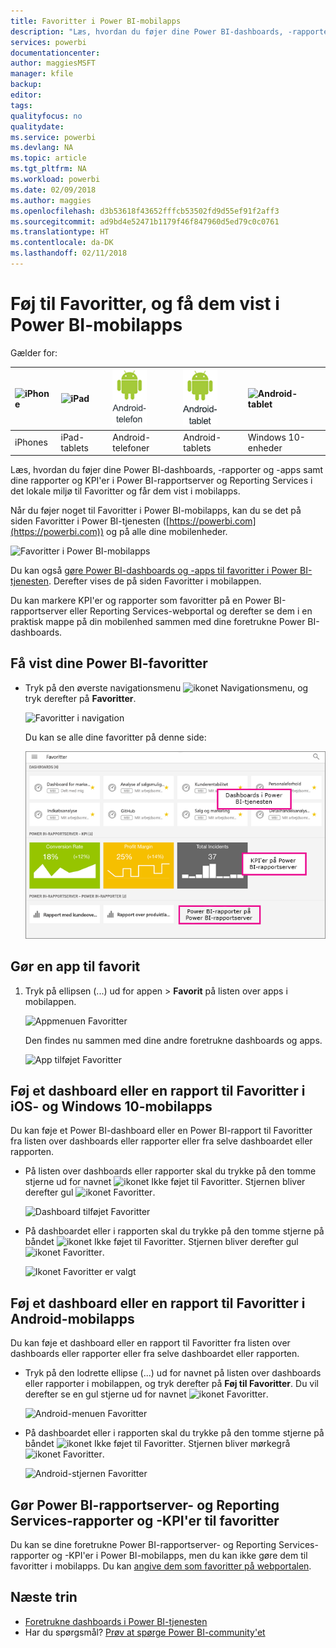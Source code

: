 ```yaml
---
title: Favoritter i Power BI-mobilapps
description: "Læs, hvordan du føjer dine Power BI-dashboards, -rapporter og -apps samt rapporter og KPI'er i Power BI-rapportserver og Reporting Services til Favoritter og får dem vist i mobilapps."
services: powerbi
documentationcenter: 
author: maggiesMSFT
manager: kfile
backup: 
editor: 
tags: 
qualityfocus: no
qualitydate: 
ms.service: powerbi
ms.devlang: NA
ms.topic: article
ms.tgt_pltfrm: NA
ms.workload: powerbi
ms.date: 02/09/2018
ms.author: maggies
ms.openlocfilehash: d3b53618f43652fffcb53502fd9d55ef91f2aff3
ms.sourcegitcommit: ad9bd4e52471b1179f46f847960d5ed79c0c0761
ms.translationtype: HT
ms.contentlocale: da-DK
ms.lasthandoff: 02/11/2018
---
```

# <a name="make-and-view-favorites-in-the-power-bi-mobile-apps"></a>Føj til Favoritter, og få dem vist i Power BI-mobilapps
Gælder for:

| ![iPhone](media/mobile-apps-favorites/iphone-logo-50-px.png) | ![iPad](media/mobile-apps-favorites/ipad-logo-50-px.png) | ![Android-telefon](media/mobile-apps-favorites/android-phone-logo-50-px.png) | ![Android-tablet](media/mobile-apps-favorites/android-tablet-logo-50-px.png) | ![Android-tablet](media/mobile-apps-favorites/win-10-logo-50-px.png) |
|:--- |:--- |:--- |:--- |:--- |
| iPhones |iPad-tablets |Android-telefoner |Android-tablets |Windows 10-enheder |

Læs, hvordan du føjer dine Power BI-dashboards, -rapporter og -apps samt dine rapporter og KPI'er i Power BI-rapportserver og Reporting Services i det lokale miljø til Favoritter og får dem vist i mobilapps.

Når du føjer noget til Favoritter i Power BI-mobilapps, kan du se det på siden Favoritter i Power BI-tjenesten ([https://powerbi.com](https://powerbi.com)) og på alle dine mobilenheder. 

![Favoritter i Power BI-mobilapps](media/mobile-apps-find-content-mobile-devices/power-bi-android-favorites-reports.png)


Du kan også [gøre Power BI-dashboards og -apps til favoritter i Power BI-tjenesten](service-dashboard-favorite.md). Derefter vises de på siden Favoritter i mobilappen.

Du kan markere KPI'er og rapporter som favoritter på en Power BI-rapportserver eller Reporting Services-webportal og derefter se dem i en praktisk mappe på din mobilenhed sammen med dine foretrukne Power BI-dashboards.

## <a name="view-your-power-bi-favorites"></a>Få vist dine Power BI-favoritter
* Tryk på den øverste navigationsmenu ![ikonet Navigationsmenu](media/mobile-apps-favorites/power-bi-iphone-global-nav-button.png), og tryk derefter på **Favoritter**.
  
  ![Favoritter i navigation](media/mobile-apps-favorites/power-bi-ipad-faves-pbi-report-server.png)
  
  Du kan se alle dine favoritter på denne side:
  
  ![Siden Favoritter](media/mobile-apps-favorites/power-bi-ipad-favorites.png)

## <a name="make-an-app-a-favorite"></a>Gør en app til favorit
1. Tryk på ellipsen (...) ud for appen > **Favorit** på listen over apps i mobilappen.
   
    ![Appmenuen Favoritter](media/mobile-apps-favorites/power-bi-android-favorite-app-ellipsis.png)
   
    Den findes nu sammen med dine andre foretrukne dashboards og apps.
   
    ![App tilføjet Favoritter](media/mobile-apps-favorites/power-bi-android-favorite-apps.png)

## <a name="make-a-dashboard-or-report-a-favorite-in-the-ios-and-windows-10-mobile-apps"></a>Føj et dashboard eller en rapport til Favoritter i iOS- og Windows 10-mobilapps
Du kan føje et Power BI-dashboard eller en Power BI-rapport til Favoritter fra listen over dashboards eller rapporter eller fra selve dashboardet eller rapporten.

* På listen over dashboards eller rapporter skal du trykke på den tomme stjerne ud for navnet ![ikonet Ikke føjet til Favoritter](media/mobile-apps-favorites/power-bi-mobile-not-favorite-icon.png). Stjernen bliver derefter gul ![ikonet Favoritter](media/mobile-apps-favorites/power-bi-mobile-yes-favorite-icon.png).
  
    ![Dashboard tilføjet Favoritter](media/mobile-apps-favorites/power-bi-mobile-make-dashboard-favorite.png)
* På dashboardet eller i rapporten skal du trykke på den tomme stjerne på båndet ![ikonet Ikke føjet til Favoritter](media/mobile-apps-favorites/power-bi-mobile-not-favorite-icon.png). Stjernen bliver derefter gul ![ikonet Favoritter](media/mobile-apps-favorites/power-bi-mobile-yes-favorite-icon.png).
  
    ![Ikonet Favoritter er valgt](media/mobile-apps-favorites/power-bi-mobile-favorite-selected.png)

## <a name="make-a-dashboard-or-report-a-favorite-in-the-android-mobile-apps"></a>Føj et dashboard eller en rapport til Favoritter i Android-mobilapps
Du kan føje et dashboard eller en rapport til Favoritter fra listen over dashboards eller rapporter eller fra selve dashboardet eller rapporten.

* Tryk på den lodrette ellipse (...) ud for navnet på listen over dashboards eller rapporter i mobilappen, og tryk derefter på **Føj til Favoritter**. Du vil derefter se en gul stjerne ud for navnet ![ikonet Favoritter](media/mobile-apps-favorites/power-bi-mobile-yes-favorite-icon.png).
  
    ![Android-menuen Favoritter](media/mobile-apps-favorites/power-bi-android-make-favorite.png)
* På dashboardet eller i rapporten skal du trykke på den tomme stjerne på båndet ![ikonet Ikke føjet til Favoritter](media/mobile-apps-favorites/power-bi-mobile-not-favorite-icon.png). Stjernen bliver mørkegrå ![ikonet Favoritter](media/mobile-apps-favorites/power-bi-android-favorite-icon.png).
  
    ![Android-stjernen Favoritter](media/mobile-apps-favorites/power-bi-android-favorite-in-dashboard.png)

## <a name="make-favorite-power-bi-report-server-and-reporting-services-reports-and-kpis"></a>Gør Power BI-rapportserver- og Reporting Services-rapporter og -KPI'er til favoritter
Du kan se dine foretrukne Power BI-rapportserver- og Reporting Services-rapporter og -KPI'er i Power BI-mobilapps, men du kan ikke gøre dem til favoritter i mobilapps. Du kan [angive dem som favoritter på webportalen](report-server/getting-around.md#tag-your-favorite-reports-and-kpis). 

## <a name="next-steps"></a>Næste trin
* [Foretrukne dashboards i Power BI-tjenesten](service-dashboard-favorite.md) 
* Har du spørgsmål? [Prøv at spørge Power BI-community'et](http://community.powerbi.com/)

